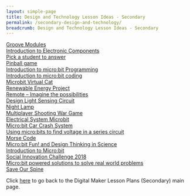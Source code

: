 ```yaml
---
layout: simple-page
title: Design and Technology Lesson Ideas - Secondary
permalink: /secondary-design-and-technology/
breadcrumb: Design and Technology Lesson Ideas - Secondary
---
```


[Groove Modules](/assumption-english-groove-modules/)<br>
[Introduction to Electronic Components](/bartley-secondary-introduction-to-electronic-components/)<br>
[Pick a student to answer](/boon-lay-secondary-pick-a-student-to-answer/)<br>
[Pinball game](/bowen-secondary-pinball-game/)<br>
[Introduction to micro:bit Programming](/changkat-changi-seondary-introduction-to-microbit-programming/)<br>
[Introduction to micro:bit coding](/chung-cheng-high-main-introduction-to-microbit-coding/)<br>
[Microbit Virtual Cat](/crescent-girls-microbit-virtual-cat/)<br>
[Renewable Energy Project](/fajar-secondary-renewable-energy-project/)<br>
[Remote – Imagine the possibilities](/fuhua-secondary-remote-imagine-the-possibilities/)<br>
[Design Light Sensing Circuit](/greenview-secondary-design-light-sensing-circuit/)<br>
[Night Lamp](/hong-kah-secondary-night-lamp/)<br>
[Multiplayer Shooting War Game](/nan-chiau-high-multiplayer-shooting-war-game/)<br>
[Electrical System Microbit](/ngee-ann-secondary-electrical-system-microbit/)<br>
[Micro:bit Car Crash System](/northlight-school-microbit-car-crash-system/)<br>
[Using micro:bits to find voltage in a series circuit](/outram-secodary-using-microbits-to-find-voltage-in-a-series-circuit/)<br>
[Morse Code](/school-of-science-and-technology-singapore-morse-code/)<br>
[Micro:bit Fun! and Design Thinking in Science](/sembawang-secondary-microbit-fun-and-design-thinking-in-science/)<br>
[Introduction to Micro:bit](/shuqun-secondary-introduction-to-microbit/)<br>
[Social Innovation Challenge 2018](/westwood-secondary-social-innovation-challenge-2018/)<br>
[Micro:bit powered solutions to solve real world problems](/xinmin-secondary-microbit-powered-solutions-to-solve-real-world-problems/)<br>
[Save Our Spine](/yishun-secondary-save-our-spine/)<br>

Click [here](/in-schools/digital-maker/lesson-ideas-secondary/) to go back to the Digital Maker Lesson Plans (Secondary) main page.
